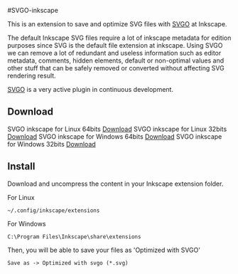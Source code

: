 #SVGO-inkscape

This is an extension to save and optimize SVG files with [SVGO](https://github.com/svg/svgo) at Inkscape.

The default Inkscape SVG files require a lot of inkscape metadata for edition purposes since SVG is the default file extension at inkscape. Using SVGO we can remove a lot of redundant and useless information such as editor metadata, comments, hidden elements, default or non-optimal values and other stuff that can be safely removed or converted without affecting SVG rendering result.

[SVGO](https://github.com/svg/svgo) is a very active plugin in continuous development.

## Download

SVGO inkscape for Linux 64bits [Download](https://github.com/juanfran/svgo-inkscape/releases/download/v0.1.0/linux-64.tar.gz)
SVGO inkscape for Linux 32bits [Download](https://github.com/juanfran/svgo-inkscape/releases/download/v0.1.0/svgo-inkscape-linux-32.tar.gz)
SVGO inkscape for Windows 64bits [Download](https://github.com/juanfran/svgo-inkscape/releases/download/v0.1.0/svgo-inkscape-windows-64.zip)
SVGO inkscape for Windows 32bits [Download](https://github.com/juanfran/svgo-inkscape/releases/download/v0.1.0/svgo-inkscape-windows-32.zip)

## Install

Download and uncompress the content in your Inkscape extension folder.

For Linux
```
~/.config/inkscape/extensions
```

For Windows
```
C:\Program Files\Inkscape\share\extensions
```

Then, you will be able to save your files as 'Optimized with SVGO'
```
Save as -> Optimized with svgo (*.svg)
```
